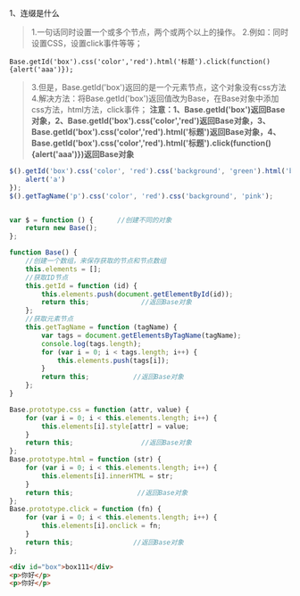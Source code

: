 1、连缀是什么
> 1.一句话同时设置一个或多个节点，两个或两个以上的操作。
> 2.例如：同时设置CSS，设置click事件等等；
```
Base.getId('box').css('color','red').html('标题').click(function(){alert('aaa')});
```
> 3.但是，Base.getId('box')返回的是一个元素节点，这个对象没有css方法
> 4.解决方法：将Base.getId('box')返回值改为Base，在Base对象中添加css方法，html方法，click事件；
> **注意：1、Base.getId('box')返回Base对象，2、Base.getId('box').css('color','red')返回Base对象，3、Base.getId('box').css('color','red').html('标题')返回Base对象，4、Base.getId('box').css('color','red').html('标题').click(function(){alert('aaa')})返回Base对象**
```js
$().getId('box').css('color', 'red').css('background', 'green').html('box').click(function () {
    alert('a')
});
$().getTagName('p').css('color', 'red').css('background', 'pink');


var $ = function () {      //创建不同的对象
    return new Base();
};

function Base() {
    //创建一个数组，来保存获取的节点和节点数组
    this.elements = [];
    //获取ID节点
    this.getId = function (id) {
        this.elements.push(document.getElementById(id));
        return this;             //返回Base对象
    };
    //获取元素节点
    this.getTagName = function (tagName) {
        var tags = document.getElementsByTagName(tagName);
        console.log(tags.length);
        for (var i = 0; i < tags.length; i++) {
            this.elements.push(tags[i]);
        }
        return this;           //返回Base对象
    };
}

Base.prototype.css = function (attr, value) {
    for (var i = 0; i < this.elements.length; i++) {
        this.elements[i].style[attr] = value;
    }
    return this;                 //返回Base对象
};
Base.prototype.html = function (str) {
    for (var i = 0; i < this.elements.length; i++) {
        this.elements[i].innerHTML = str;
    }
    return this;                //返回Base对象
};
Base.prototype.click = function (fn) {
    for (var i = 0; i < this.elements.length; i++) {
        this.elements[i].onclick = fn;
    }
    return this;               //返回Base对象
};
```
```html
<div id="box">box111</div>
<p>你好</p>
<p>你好</p>
```
